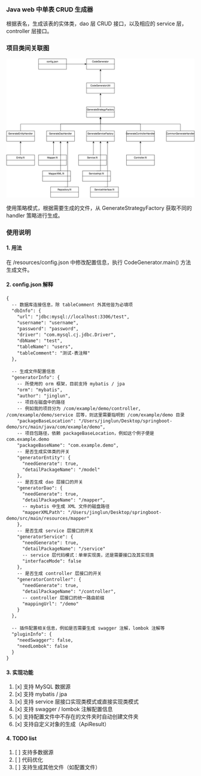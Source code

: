 ### Java web 中单表 CRUD 生成器

根据表名，生成该表的实体类，dao 层 CRUD 接口，以及相应的 service 层，controller 层接口。

### 项目类间关联图

![项目类间关联图](./doc/code-generator设计.png)

使用策略模式，根据需要生成的文件，从 GenerateStrategyFactory 获取不同的 handler 策略进行生成。

### 使用说明

#### 1. 用法

在 /resources/config.json 中修改配置信息，执行 CodeGenerator.main() 方法生成文件。

#### 2. config.json 解释

```
{
  -- 数据库连接信息，除 tableComment 外其他皆为必填项
  "dbInfo": {
    "url": "jdbc:mysql://localhost:3306/test",
    "username": "username",
    "password": "password",
    "driver": "com.mysql.cj.jdbc.Driver",
    "dbName": "test",
    "tableName": "users",
    "tableComment": "测试-表注释"
  },

  -- 生成文件配置信息
  "generatorInfo": {
    -- 所使用的 orm 框架，目前支持 mybatis / jpa
    "orm": "mybatis", 
    "author": "jinglun",
    -- 项目在磁盘中的路径
    -- 例如我的项目分为 /com/example/demo/controller, /com/example/demo/service 层等，则这里需要指明到 /com/example/demo 目录
    "packageBaseLocation": "/Users/jinglun/Desktop/springboot-demo/src/main/java/com/example/demo",
    -- 项目包路径，依赖 packageBaseLocation，例如这个例子便是 com.example.demo
    "packageBaseName": "com.example.demo",
    -- 是否生成实体类的开关
    "generatorEntity": {
      "needGenerate": true,
      "detailPackageName": "/model"
    },
    -- 是否生成 dao 层接口的开关
    "generatorDao": {
      "needGenerate": true,
      "detailPackageName": "/mapper",
      -- mybatis 中生成 XML 文件的磁盘路径
      "mapperXMLPath": "/Users/jinglun/Desktop/springboot-demo/src/main/resources/mapper"
    },
    -- 是否生成 service 层接口的开关
    "generatorService": {
      "needGenerate": true,
      "detailPackageName": "/service"
      -- service 层代码模式：单单实现类，还是需要接口及其实现类
      "interfaceMode": false
    },
    -- 是否生成 controller 层接口的开关
    "generatorController": {
      "needGenerate": true,
      "detailPackageName": "/controller",
      -- controller 层接口的统一路由前缀
      "mappingUrl": "/demo"
    }
  },

  -- 插件配置相关信息，例如是否需要生成 swagger 注解，lombok 注解等
  "pluginInfo": {
    "needSwagger": false,
    "needLombok": false
  }
}
```

#### 3. 实现功能

1. [x] 支持 MySQL 数据源
2. [x] 支持 mybatis / jpa
3. [x] 支持 service 层接口实现类模式或直接实现类模式
4. [x] 支持 swagger / lombok 注解配置信息
5. [x] 支持配置文件中不存在的文件夹时自动创建文件夹
6. [x] 支持自定义对象的生成（ApiResult）

#### 4. TODO list

1. [ ] 支持多数据源
2. [ ] 代码优化
3. [ ] 支持生成其他文件（如配置文件）
